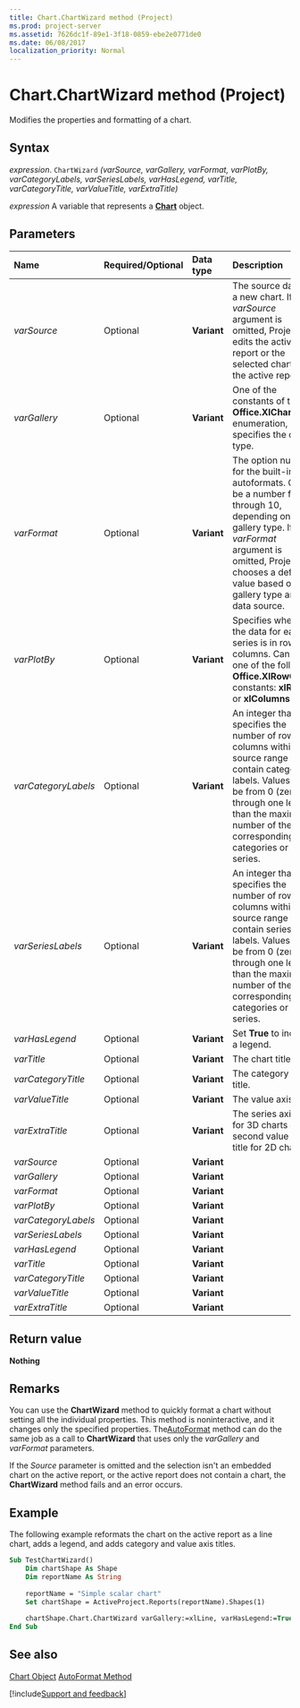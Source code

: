 ```yaml
---
title: Chart.ChartWizard method (Project)
ms.prod: project-server
ms.assetid: 7626dc1f-89e1-3f18-0859-ebe2e0771de0
ms.date: 06/08/2017
localization_priority: Normal
---
```



# Chart.ChartWizard method (Project)
Modifies the properties and formatting of a chart.

## Syntax

_expression_. `ChartWizard` _(varSource,_ _varGallery,_ _varFormat,_ _varPlotBy,_ _varCategoryLabels,_ _varSeriesLabels,_ _varHasLegend,_ _varTitle,_ _varCategoryTitle,_ _varValueTitle,_ _varExtraTitle)_

_expression_ A variable that represents a **[Chart](Project.Chart.md)** object.


## Parameters



|Name|Required/Optional|Data type|Description|
|:-----|:-----|:-----|:-----|
| _varSource_|Optional|**Variant**|The source data for a new chart. If the  _varSource_ argument is omitted, Project edits the active report or the selected chart on the active report.|
| _varGallery_|Optional|**Variant**|One of the constants of the  **Office.XlChartType** enumeration, which specifies the chart type.|
| _varFormat_|Optional|**Variant**|The option number for the built-in autoformats. Can be a number from 1 through 10, depending on the gallery type. If the  _varFormat_ argument is omitted, Project chooses a default value based on the gallery type and data source.|
| _varPlotBy_|Optional|**Variant**|Specifies whether the data for each series is in rows or columns. Can be one of the following  **Office.XlRowCol** constants: **xlRows** or **xlColumns**.|
| _varCategoryLabels_|Optional|**Variant**|An integer that specifies the number of rows or columns within the source range that contain category labels. Values can be from 0 (zero) through one less than the maximum number of the corresponding categories or series.|
| _varSeriesLabels_|Optional|**Variant**|An integer that specifies the number of rows or columns within the source range that contain series labels. Values can be from 0 (zero) through one less than the maximum number of the corresponding categories or series.|
| _varHasLegend_|Optional|**Variant**|Set  **True** to include a legend.|
| _varTitle_|Optional|**Variant**|The chart title.|
| _varCategoryTitle_|Optional|**Variant**|The category axis title.|
| _varValueTitle_|Optional|**Variant**|The value axis title.|
| _varExtraTitle_|Optional|**Variant**|The series axis title for 3D charts or the second value axis title for 2D charts.|
| _varSource_|Optional|**Variant**||
| _varGallery_|Optional|**Variant**||
| _varFormat_|Optional|**Variant**||
| _varPlotBy_|Optional|**Variant**||
| _varCategoryLabels_|Optional|**Variant**||
| _varSeriesLabels_|Optional|**Variant**||
| _varHasLegend_|Optional|**Variant**||
| _varTitle_|Optional|**Variant**||
| _varCategoryTitle_|Optional|**Variant**||
| _varValueTitle_|Optional|**Variant**||
| _varExtraTitle_|Optional|**Variant**||

## Return value

 **Nothing**


## Remarks

You can use the  **ChartWizard** method to quickly format a chart without setting all the individual properties. This method is noninteractive, and it changes only the specified properties. The[AutoFormat](Project.chart.autoformat.md) method can do the same job as a call to **ChartWizard** that uses only the _varGallery_ and _varFormat_ parameters.

If the  _Source_ parameter is omitted and the selection isn't an embedded chart on the active report, or the active report does not contain a chart, the **ChartWizard** method fails and an error occurs.


## Example

The following example reformats the chart on the active report as a line chart, adds a legend, and adds category and value axis titles.


```vb
Sub TestChartWizard()
    Dim chartShape As Shape
    Dim reportName As String
    
    reportName = "Simple scalar chart"
    Set chartShape = ActiveProject.Reports(reportName).Shapes(1)
    
    chartShape.Chart.ChartWizard varGallery:=xlLine, varHasLegend:=True, varCategoryTitle:="Task", varValueTitle:="Hours"
End Sub
```


## See also


[Chart Object](Project.chart.md)
[AutoFormat Method](Project.chart.autoformat.md)

[!include[Support and feedback](~/includes/feedback-boilerplate.md)]